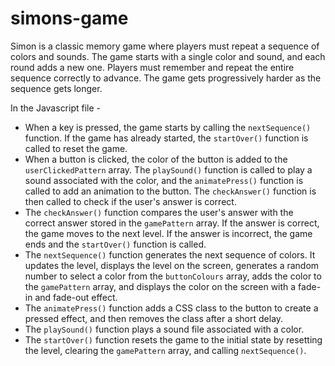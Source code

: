 # simons-game
Simon is a classic memory game where players must repeat a sequence of colors and sounds.
The game starts with a single color and sound, and each round adds a new one.
Players must remember and repeat the entire sequence correctly to advance.
The game gets progressively harder as the sequence gets longer.


In the Javascript file - 
- When a key is pressed, the game starts by calling the `nextSequence()` function. If the game has already started, the `startOver()` function is called to reset the game.
- When a button is clicked, the color of the button is added to the `userClickedPattern` array. The `playSound()` function is called to play a sound associated with the color, and the `animatePress()` function is called to add an animation to the button. The `checkAnswer()` function is then called to check if the user's answer is correct.
- The `checkAnswer()` function compares the user's answer with the correct answer stored in the `gamePattern` array. If the answer is correct, the game moves to the next level. If the answer is incorrect, the game ends and the `startOver()` function is called.
- The `nextSequence()` function generates the next sequence of colors. It updates the level, displays the level on the screen, generates a random number to select a color from the `buttonColours` array, adds the color to the `gamePattern` array, and displays the color on the screen with a fade-in and fade-out effect.
- The `animatePress()` function adds a CSS class to the button to create a pressed effect, and then removes the class after a short delay.
- The `playSound()` function plays a sound file associated with a color.
- The `startOver()` function resets the game to the initial state by resetting the level, clearing the `gamePattern` array, and calling `nextSequence()`.

